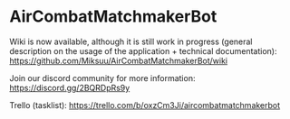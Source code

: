 # AirCombatMatchmakerBot

Wiki is now available, although it is still work in progress (general description on the usage of the application + technical documentation):
https://github.com/Miksuu/AirCombatMatchmakerBot/wiki

Join our discord community for more information:
https://discord.gg/2BQRDpRs9y

Trello (tasklist):
https://trello.com/b/oxzCm3Ji/aircombatmatchmakerbot
